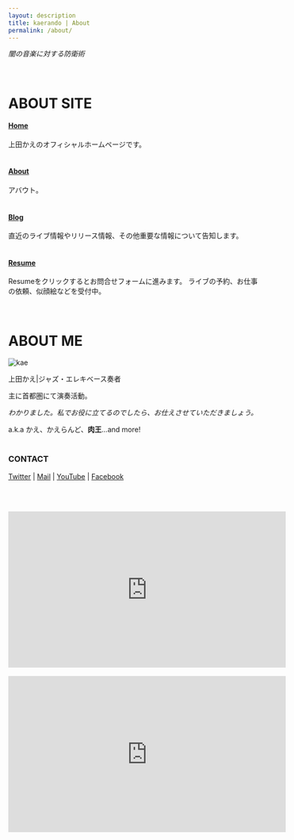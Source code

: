 ```yaml
---
layout: description
title: kaerando | About
permalink: /about/
---
```


_闇の音楽に対する防衛術_
<br><br><br>

# ABOUT SITE

#### [Home](https://kaerando.github.io)

上田かえのオフィシャルホームページです。
<br><br>

#### [About](https://kaerando.github.io/about/)

アバウト。
<br><br>

#### [Blog](https://kaerando.github.io/blog/)

直近のライブ情報やリリース情報、その他重要な情報について告知します。
<br><br>

#### [Resume](https://forms.gle/Ew8yhzvmqbHQUdms5)

Resumeをクリックするとお問合せフォームに進みます。
ライブの予約、お仕事の依頼、似顔絵などを受付中。
<br><br><br>

# ABOUT ME

![kae](https://pbs.twimg.com/media/F4HTF1maYAAG9un?format=jpg&name=large)

上田かえ|ジャズ・エレキベース奏者

主に首都圏にて演奏活動。

_わかりました。私でお役に立てるのでしたら、お仕えさせていただきましょう。_

a.k.a かえ、かえらんど、__肉王__...and more!
<br><br>

### CONTACT

[Twitter](https://twitter.com/kaerando)
|
[Mail](<mailto:fcccp@outlook.jp>)
|
[YouTube](https://youtube.com/@kaerando)
|
[Facebook](https://www.facebook.com/leng.fripp)

<!--
#### [LINE公式アカウント](https://lin.ee/hXeVrjZ)

<a href="https://lin.ee/hXeVrjZ"><img src="https://scdn.line-apps.com/n/line_add_friends/btn/ja.png" alt="友だち追加" height="36"></a>
-->
<br><br>
<iframe width="560" height="315" src="https://www.youtube.com/embed/kl6l1jIiXGo?si=eFiq03SNHAGqP8eM" title="YouTube video player" frameborder="0" allow="accelerometer; autoplay; clipboard-write; encrypted-media; gyroscope; picture-in-picture; web-share" allowfullscreen></iframe>
<br><br>
<iframe width="560" height="315" src="https://www.youtube.com/embed/cm6MjBM2vrY" title="YouTube video player" frameborder="0" allow="accelerometer; autoplay; clipboard-write; encrypted-media; gyroscope; picture-in-picture; web-share" allowfullscreen></iframe>
